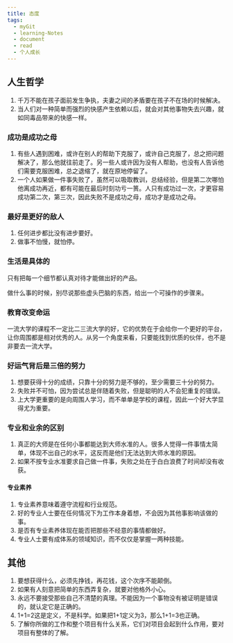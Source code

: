 ```yaml
---
title: 态度
tags:
  - myGit
  - learning-Notes
  - document
  - read
  - 个人成长
---
```


## 人生哲学

1. 千万不能在孩子面前发生争执，夫妻之间的矛盾要在孩子不在场的时候解决。
2. 当人们对一种简单而强烈的快感产生依赖以后，就会对其他事物失去兴趣，就如同毒品带来的快感一样。



### 成功是成功之母

1. 有些人遇到困难，或许在别人的帮助下克服了，或许自己克服了，总之把问题解决了，那么他就往前走了。另一些人或许因为没有人帮助，也没有人告诉他们需要克服困难，总之退缩了，就在原地停留了。
2. 一个人如果做一件事失败了，虽然可以吸取教训，总结经验，但是第二次哪怕他离成功再近，都有可能在最后时刻功亏一篑。人只有成功过一次，才更容易成功第二次，第三次，因此失败不是成功之母，成功才是成功之母。

### 最好是更好的敌人

1. 任何进步都比没有进步要好。
2. 做事不怕慢，就怕停。

### 生活是具体的

只有把每一个细节都认真对待才能做出好的产品。

做什么事的时候，别尽说那些虚头巴脑的东西，给出一个可操作的步骤来。



### 教育改变命运
一流大学的课程不一定比二三流大学的好，它的优势在于会给你一个更好的平台，让你周围都是相对优秀的人。从另一个角度来看，只要能找到优质的伙伴，也不是非要去一流大学。

### 好运气背后是三倍的努力

1. 想要获得十分的成绩，只靠十分的努力是不够的，至少需要三十分的努力。
2. 失败并不可怕，因为尝试总是伴随着失败，但是聪明的人不会犯重复的错误。
3. 上大学更重要的是向周围人学习，而不单单是学校的课程，因此一个好大学显得尤为重要。

### 专业和业余的区别
1. 真正的大师是在任何小事都能达到大师水准的人。很多人觉得一件事情太简单，体现不出自己的水平，这反而是他们无法达到大师水准的原因。
2. 如果不按专业水准要求自己做一件事，失败之处在于白白浪费了时间却没有收获。

#### 专业素养
1. 专业素养意味着遵守流程和行业规范。
2. 好的专业人士要在任何情况下为工作本身着想，不会因为其他事影响该做的事。
3. 是否有专业素养体现在能否把那些不经意的事情都做好。
4. 专业人士要有成体系的领域知识，而不仅仅是掌握一两种技能。
## 其他
1. 要想获得什么，必须先挣钱，再花钱，这个次序不能颠倒。
2. 如果有人刻意把简单的东西弄复杂，就要对他格外小心。
3. 永远不要接受那些自己不清楚的真理。不能因为一个事物没有被证明是错误的，就认定它是正确的。
4. 1+1=2这是定义，不是科学。如果把1+1定义为3，那么1+1=3也正确。
5. 了解你所做的工作和整个项目有什么关系，它们对项目会起到什么作用，要对项目有整体的了解。